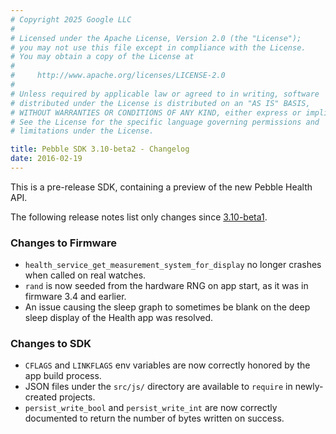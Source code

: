```yaml
---
# Copyright 2025 Google LLC
#
# Licensed under the Apache License, Version 2.0 (the "License");
# you may not use this file except in compliance with the License.
# You may obtain a copy of the License at
#
#     http://www.apache.org/licenses/LICENSE-2.0
#
# Unless required by applicable law or agreed to in writing, software
# distributed under the License is distributed on an "AS IS" BASIS,
# WITHOUT WARRANTIES OR CONDITIONS OF ANY KIND, either express or implied.
# See the License for the specific language governing permissions and
# limitations under the License.

title: Pebble SDK 3.10-beta2 - Changelog
date: 2016-02-19
---
```


This is a pre-release SDK, containing a preview of the new Pebble Health
API.

The following release notes list only changes since [3.10-beta1](/sdk/changelogs/3.10-beta1/).

### Changes to Firmware

* ``health_service_get_measurement_system_for_display`` no longer crashes when called on
  real watches.
* ``rand`` is now seeded from the hardware RNG on app start, as it was in firmware 3.4 and
  earlier.
* An issue causing the sleep graph to sometimes be blank on the deep sleep display of the
  Health app was resolved.


### Changes to SDK

* `CFLAGS` and `LINKFLAGS` env variables are now correctly honored by the app build process.
* JSON files under the `src/js/` directory are available to `require` in newly-created projects.
* ``persist_write_bool`` and ``persist_write_int`` are now correctly documented to return the
  number of bytes written on success.
